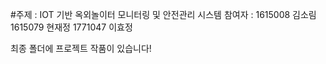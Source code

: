 
#주제 : IOT 기반 옥외놀이터 모니터링 및 안전관리 시스템
  참여자 : 1615008 김소림 1615079 현재정 1771047 이효정
  
최종 폴더에 프로젝트 작품이 있습니다!
